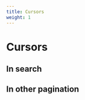 ```yaml
---
title: Cursors
weight: 1
---
```


# Cursors

<!--

TODO: describe what a cursor is in other database technologies, link Wikipedia, etc..

Its use as a pointer in an interrupted search query.

Describe how it applies to our technology, where it's used:
  * In search,


-->

## In search

<!--

* Unlike other databases, our search cursor works in both direction.
* It's a pointer to a transaction within a block, within a range.
* It assumes the _same query_ is sent with the cursor.
* A cursor cannot be used if the query doesn't include the range where it left off.

-->

## In other pagination

<!--

* In general, we also use cursors in Connection objects in GraphQL
* Describe the general principles we use in our design.
* Link to Facebook's doc, and link to Pagination/Connection article in this section.

-->
